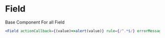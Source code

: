 # Field

Base Component For all Field

```jsx
<Field actionCallback={(value)=>alert(value)} rule={/^.*$/} errorMessage="Error Text"></Field>
```